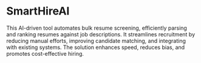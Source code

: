 # SmartHireAI
This AI-driven tool automates bulk resume screening, efficiently parsing and ranking resumes against job descriptions. It streamlines recruitment by reducing manual efforts, improving candidate matching, and integrating with existing systems. The solution enhances speed, reduces bias, and promotes cost-effective hiring.
